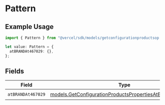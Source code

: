 # Pattern

## Example Usage

```typescript
import { Pattern } from "@vercel/sdk/models/getconfigurationproductsop.js";

let value: Pattern = {
  atBRANDAt467029: {},
};
```

## Fields

| Field                                                                                                                      | Type                                                                                                                       | Required                                                                                                                   | Description                                                                                                                |
| -------------------------------------------------------------------------------------------------------------------------- | -------------------------------------------------------------------------------------------------------------------------- | -------------------------------------------------------------------------------------------------------------------------- | -------------------------------------------------------------------------------------------------------------------------- |
| `atBRANDAt467029`                                                                                                          | [models.GetConfigurationProductsPropertiesAtBRANDAt467029](../models/getconfigurationproductspropertiesatbrandat467029.md) | :heavy_check_mark:                                                                                                         | N/A                                                                                                                        |